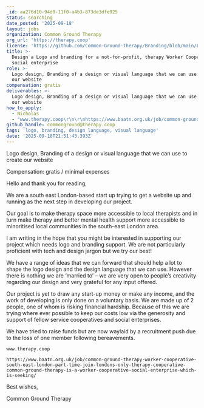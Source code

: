 ```yaml
---
_id: aa276d10-94d9-11f0-a4b3-873de3dfe925
status: searching
date_posted: '2025-09-18'
layout: jobs
organization: Common Ground Therapy
org_url: 'https://therapy.coop'
license: 'https://github.com/Common-Ground-Therapy/Branding/blob/main/LICENSE'
title: >-
  Design a Logo and branding for a not-for-profit, therapy Worker Cooperative
  social enterprise
role: >-
  Logo design, Branding of a design or visual language that we can use to create
  our website
compensation: gratis
deliverables: >-
  Logo design, Branding of a design or visual language that we can use to create
  our website
how_to_apply:
  - Nicholas
  - "www.therapy.coop\r\n\r\nhttps://www.baatn.org.uk/job/common-ground-therapy-worker-cooperative-south-east-london-part-time-join-londons-only-therapy-cooperative-common-ground-therapy-is-a-worker-cooperative-social-enterprise-which-is-seeking/\r\n"
github_handle: commonground@therapy.coop
tags: 'logo, branding, design language, visual language'
date: '2025-09-18T21:51:43.393Z'
---
```

Logo design, Branding of a design or visual language that we can use to create our website

Compensation: gratis / minimal expenses

Hello and thank you for reading,

We are a south east London-based start up trying to get a website up and running as the next step in developing our project.

Our goal is to make therapy space more accessible to local therapists and in turn make therapy and better mental health support more accessible to minoritised local communities in the south-east London area.

I am writing in the hope that you might be interested in supporting our project which needs logo and branding support. We are not particularly proficient with tech and design jargon but we try our best!

We have a range of ideas that we can forward that should help a lot to shape the logo design and the design language that we can use. However there is nothing we are ‘married to’ – we are very open to people’s creativity regarding our design and very grateful for any input offered.

Our project is yet to draw any start-up money or make any income, and the work of developing is only done on a voluntary basis. We are made up of 2 people, one of whom is risking financial hardship. Because of this we are trying where ever possible to keep our costs low via the generosity and support of fellow service cooperatives and social enterprises.

We have tried to raise funds but are now waylaid by a recruitment push due to the loss of one member following bereavements.

    

    www.therapy.coop

    https://www.baatn.org.uk/job/common-ground-therapy-worker-cooperative-south-east-london-part-time-join-londons-only-therapy-cooperative-common-ground-therapy-is-a-worker-cooperative-social-enterprise-which-is-seeking/

Best wishes,


Common Ground Therapy
